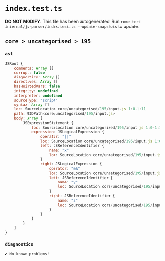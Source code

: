# `index.test.ts`

**DO NOT MODIFY**. This file has been autogenerated. Run `rome test internal/js-parser/index.test.ts --update-snapshots` to update.

## `core > uncategorised > 195`

### `ast`

```javascript
JSRoot {
	comments: Array []
	corrupt: false
	diagnostics: Array []
	directives: Array []
	hasHoistedVars: false
	integrity: undefined
	interpreter: undefined
	sourceType: "script"
	syntax: Array []
	loc: SourceLocation core/uncategorised/195/input.js 1:0-1:11
	path: UIDPath<core/uncategorised/195/input.js>
	body: Array [
		JSExpressionStatement {
			loc: SourceLocation core/uncategorised/195/input.js 1:0-1:11
			expression: JSLogicalExpression {
				operator: "||"
				loc: SourceLocation core/uncategorised/195/input.js 1:0-1:11
				left: JSReferenceIdentifier {
					name: "x"
					loc: SourceLocation core/uncategorised/195/input.js 1:0-1:1 (x)
				}
				right: JSLogicalExpression {
					operator: "&&"
					loc: SourceLocation core/uncategorised/195/input.js 1:5-1:11
					left: JSReferenceIdentifier {
						name: "y"
						loc: SourceLocation core/uncategorised/195/input.js 1:5-1:6 (y)
					}
					right: JSReferenceIdentifier {
						name: "z"
						loc: SourceLocation core/uncategorised/195/input.js 1:10-1:11 (z)
					}
				}
			}
		}
	]
}
```

### `diagnostics`

```
✔ No known problems!

```
